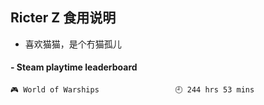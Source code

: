 ## Ricter Z 食用说明
- 喜欢猫猫，是个冇猫孤儿

<!-- steam-box start -->
#### - Steam playtime leaderboard
```text
🎮 World of Warships                 🕘 244 hrs 53 mins
```
<!-- Powered by https://github.com/YouEclipse/steam-box . -->
<!-- steam-box end -->
